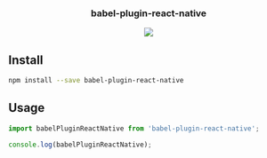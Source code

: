 <h3 align="center">
  babel-plugin-react-native
</h3>

<p align="center">
  <a href="https://npmjs.org/package/babel-plugin-react-native"><img src="https://img.shields.io/npm/v/babel-plugin-react-native.svg?style=flat-square"></a>
</p>

## Install

```bash
npm install --save babel-plugin-react-native
```

## Usage

```js
import babelPluginReactNative from 'babel-plugin-react-native';

console.log(babelPluginReactNative);
```
